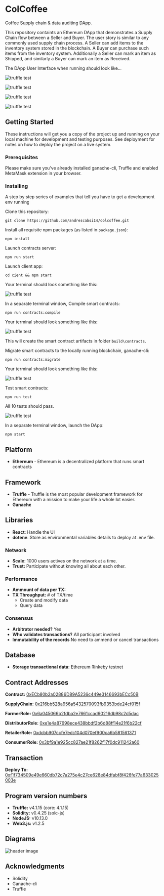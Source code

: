 # ColCoffee

Coffee Supply chain & data auditing DApp.

This repository containts an Ethereum DApp that demonstrates a Supply Chain flow between a Seller and Buyer. The user story is similar to any commonly used supply chain process. A Seller can add items to the inventory system stored in the blockchain. A Buyer can purchase such items from the inventory system. Additionally a Seller can mark an item as Shipped, and similarly a Buyer can mark an item as Received.

The DApp User Interface when running should look like...

![truffle test](./images/ftc_product_overview.png)

![truffle test](./images/ftc_farm_details.png)

![truffle test](./images/ftc_product_details.png)

![truffle test](./images/ftc_transaction_history.png)

## Getting Started

These instructions will get you a copy of the project up and running on your local machine for development and testing purposes. See deployment for notes on how to deploy the project on a live system.

### Prerequisites

Please make sure you've already installed ganache-cli, Truffle and enabled MetaMask extension in your browser.

### Installing

A step by step series of examples that tell you have to get a development env running

Clone this repository:

```
git clone https://github.com/andrescabsi14/colcoffee.git
```

Install all requisite npm packages (as listed in `package.json`):

```
npm install
```

Launch contracts server:

```
npm run start
```

Launch client app:

```
cd cient && npm start
```

Your terminal should look something like this:

![truffle test](./images/ganache-cli.png)

In a separate terminal window, Compile smart contracts:

```
npm run contracts:compile
```

Your terminal should look something like this:

![truffle test](./images/truffle_compile.png)

This will create the smart contract artifacts in folder `build\contracts`.

Migrate smart contracts to the locally running blockchain, ganache-cli:

```
npm run contracts:migrate
```

Your terminal should look something like this:

![truffle test](./images/truffle_migrate.png)

Test smart contracts:

```
npm run test
```

All 10 tests should pass.

![truffle test](./images/truffle_test.png)

In a separate terminal window, launch the DApp:

```
npm start
```

## Platform

- **Ethereum** - Ethereum is a decentralized platform that runs smart contracts

## Framework

- **Truffle** - Truffle is the most popular development framework for Ethereum with a mission to make your life a whole lot easier.
- **Ganache**

## Libraries

- **React**: Handle the UI
- **dotenv**: Store as environmental variables details to deploy at .env file.

### Network

- **Scale:** 1000 users actives on the network at a time.
- **Trust:** Participate without knowing all about each other.

### Performance

- **Ammount of data per TX:**
- **TX Throughput:** # of TX/time
  - Create and modify data
  - Query data

### Consensus

- **Arbitrator needed?** Yes
- **Who validates transactions?** All participant involved
- **Immutability of the records** No need to ammend or cancel transactions

## Database

- **Storage transactional data:** Ethereum Rinkeby testnet

## Contract Addresses

**Contract:** <a href="https://rinkeby.etherscan.io/address/0xecb80b2a02886d89a5236c449e3146693becc50b" target="_blank">0xECb80b2a02886D89A5236c449e3146693bECc50B</a>

**SupplyChain:** <a href="https://rinkeby.etherscan.io/address/0x216bb528a956a5432570093fb9353bde24cf015f#code" target="_blank">0x216bb528a956a5432570093fb9353bde24cf015f</a>

**FarmerRole:** <a href="https://rinkeby.etherscan.io/address/0x6a045066b2fdba2e7661ccad60216db98c2d5dac#code" target="_blank">0x6a045066b2fdba2e7661ccad60216db98c2d5dac</a>

**DistributorRole:** <a href="https://rinkeby.etherscan.io/address/0xe1e4a87698ece438bbdf2b6d88ff14e21f6b22cf#code" target="_blank">0xe1e4a87698ece438bbdf2b6d88ff14e21f6b22cf</a>

**RetailerRole:** <a href="https://rinkeby.etherscan.io/address/0xdcbb907ccfe7edc104d070ef900ca6b581561371#code" target="_blank">0xdcbb907ccfe7edc104d070ef900ca6b581561371</a>

**ConsumerRole:** <a href="https://rinkeby.etherscan.io/address/0x3bf9a1e925cc827ae21f8262f17f0dc911242a60#code" target="_blank">0x3bf9a1e925cc827ae21f8262f17f0dc911242a60</a>

## Transaction

**Deploy Tx:** <a href="https://rinkeby.etherscan.io/tx/0xf1f734509e49e660db72c7a275e4c27ce628e84dfabf8f426fe77a633025003e" target="_blank">0xf1f734509e49e660db72c7a275e4c27ce628e84dfabf8f426fe77a633025003e</a>

## Program version numbers

- **Truffle:** v4.1.15 (core: 4.1.15)
- **Solidity:** v0.4.25 (solc-js)
- **NodeJS:** v10.13.0
- **Web3.js:** v1.2.5

## Diagrams

![header image](https://github.com/andrescabsi14/colcoffee/blob/master/images/ColCoffeeDiagrams.svg)

## Acknowledgments

- Solidity
- Ganache-cli
- Truffle
